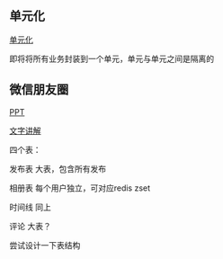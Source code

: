 ## 单元化

[单元化](https://blog.csdn.net/qq_27384769/article/details/80331540)

即将将所有业务封装到一个单元，单元与单元之间是隔离的

## 微信朋友圈

[PPT](https://www.useit.com.cn/thread-10587-1-1.html)

[文字讲解](https://blog.csdn.net/whywhom/article/details/50325899)

四个表：

发布表 大表，包含所有发布

相册表 每个用户独立，可对应redis zset

时间线 同上

评论 大表？

尝试设计一下表结构
